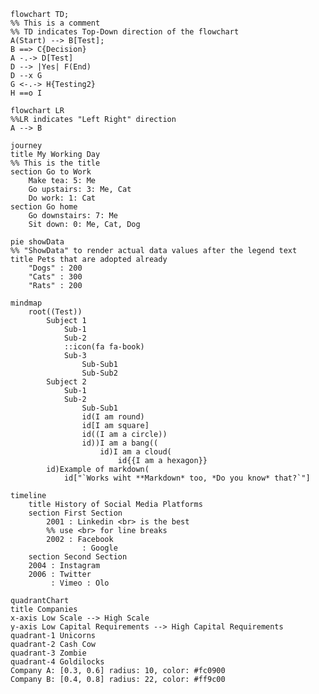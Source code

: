 <!-- Mermaid Syntax practice: https://mermaid.js.org/syntax -->
<!-- This is a markdown comment, which is the same as a HTML comment -->

<!--
This is a multi line
comment
-->

<!-- Flowchart -->
``` mermaid
flowchart TD;
%% This is a comment
%% TD indicates Top-Down direction of the flowchart
A(Start) --> B[Test];
B ==> C{Decision}
A -.-> D[Test]
D --> |Yes| F(End)
D --x G
G <-.-> H{Testing2}
H ==o I
```

```mermaid
flowchart LR
%%LR indicates "Left Right" direction
A --> B
```


<!-- User Journey -->

```mermaid
journey
title My Working Day
%% This is the title
section Go to Work
    Make tea: 5: Me
    Go upstairs: 3: Me, Cat
    Do work: 1: Cat
section Go home
    Go downstairs: 7: Me
    Sit down: 0: Me, Cat, Dog
```

<!-- Pie Chart -->

```mermaid
pie showData
%% "ShowData" to render actual data values after the legend text
title Pets that are adopted already
    "Dogs" : 200
    "Cats" : 300
    "Rats" : 200
```

<!-- Mindmap -->

```mermaid
mindmap
    root((Test))
        Subject 1
            Sub-1
            Sub-2
            ::icon(fa fa-book)
            Sub-3
                Sub-Sub1
                Sub-Sub2
        Subject 2
            Sub-1
            Sub-2
                Sub-Sub1
                id(I am round)
                id[I am square]
                id((I am a circle))
                id))I am a bang((
                    id)I am a cloud(
                        id{{I am a hexagon}}
        id)Example of markdown(
            id["`Works wiht **Markdown* too, *Do you know* that?`"]
```

<!-- Timeline -->
```mermaid
timeline
    title History of Social Media Platforms
    section First Section
        2001 : Linkedin <br> is the best
        %% use <br> for line breaks
        2002 : Facebook
                : Google
    section Second Section
    2004 : Instagram
    2006 : Twitter
         : Vimeo : Olo
```

<!-- Quadrant Chart -->
```mermaid
quadrantChart
title Companies
x-axis Low Scale --> High Scale
y-axis Low Capital Requirements --> High Capital Requirements
quadrant-1 Unicorns
quadrant-2 Cash Cow
quadrant-3 Zombie
quadrant-4 Goldilocks
Company A: [0.3, 0.6] radius: 10, color: #fc0900
Company B: [0.4, 0.8] radius: 22, color: #ff9c00
```

<!-- Sankey Diagram -->
```mermaid

```